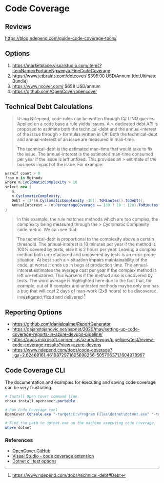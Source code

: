 # Code Coverage

## Reviews

https://blog.ndepend.com/guide-code-coverage-tools/

## Options

1. https://marketplace.visualstudio.com/items?itemName=FortuneNgwenya.FineCodeCoverage
2. https://www.jetbrains.com/dotcover/ $399.00 USD/Annum (dotUltimate Bundle)
3. https://www.ncover.com/ $658  USD/annum
4. https://github.com/OpenCover/opencover

## Technical Debt Calculations

> Using NDepend, code rules can be written through C# LINQ queries. Applied on a code base a rule yields issues. A > dedicated debt API is proposed to estimate both the technical-debt and the annual-interest of the issue through > formulas written in C#. Both the technical-debt and annual-interest of an issue are measured in man-time.
> 
> The technical-debt is the estimated man-time that would take to fix the issue.
> The annual-interest is the estimated man-time consumed per year if the issue is left unfixed. This provides an > estimate of the business impact of the issue.
> For example:

```C#
warnif count > 0
from m in Methods
where m.CyclomaticComplexity > 10
select new {
   m,
   m.CyclomaticComplexity,
   Debt = (3*(m.CyclomaticComplexity -10)).ToMinutes().ToDebt(),
   AnnualInterest = (m.PercentageCoverage == 100 ? 10 : 120).ToMinutes().ToAnnualInterest()
}
```

> In this example, the rule matches methods which are too complex, the complexity being measured through the > Cyclomatic Complexity code metric. We can see that:
> 
> The technical-debt is proportional to the complexity above a certain threshold.
> The annual-interest is 10 minutes per year if the method is 100% covered by tests, else it is 2 hours per year.
> Leaving a complex method both un-refactored and uncovered by tests is an error-prone situation. At best such a > situation impairs maintainability of the code, at worse it ends up in bugs at production time. The annual-interest estimates the average cost per year if the complex method is left un-refactored. This worsens if the method also is uncovered by tests. The word average is highlighted here due to the fact that, for example, out of 8 complex and untested methods maybe only one has a bug that will cost 2 days of man-work (2x8 hours) to be discovered, investigated, fixed and delivered
[^nDepend]

## Reporting Options

- https://github.com/danielpalme/ReportGenerator
- https://dejanstojanovic.net/aspnet/2020/may/setting-up-code-coverage-reports-in-azure-devops-pipeline/
- https://docs.microsoft.com/en-us/azure/devops/pipelines/test/review-code-coverage-results?view=azure-devops
- https://www.ndepend.com/docs/code-coverage?_ga=2.62469161.461987297.1605698256-505706371.1604978997

[^nDepend]:  https://www.ndepend.com/docs/technical-debt#Debt

## Code Coverage CLI

The documentation and examples for executing and saving code coverage can be very frustrating.

```powershell
# Install Open Cover command line.
choco install opencover.portable

# Run Code Coverage tool
OpenCover.Console.exe "-target:C:\Program Files\dotnet\dotnet.exe" "-targetdir:C:\Users\$ENV:USERNAME\source\repos\" "-targetargs: test" "-output:c:\temp\results.xml" "-filter:+[*]*" "-register:user"
```

```powershell
# Find the path to dotnet.exe on the machine executing code coverage.
where dotnet
```

### References

- [OpenCover GitHub](https://github.com/OpenCover/opencover)
- [Visual Studio - code coverage extension](https://marketplace.visualstudio.com/items?itemName=FortuneNgwenya.FineCodeCoverage)
- [Dotnet cli test options](https://docs.microsoft.com/en-us/dotnet/core/tools/dotnet-test)
